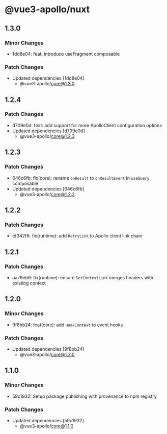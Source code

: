 # @vue3-apollo/nuxt

## 1.3.0

### Minor Changes

- 1dd8e04: feat: introduce useFragment composable

### Patch Changes

- Updated dependencies [1dd8e04]
  - @vue3-apollo/core@1.3.0

## 1.2.4

### Patch Changes

- d709e0d: feat: add support for more ApolloClient configuration options
- Updated dependencies [d709e0d]
  - @vue3-apollo/core@1.2.3

## 1.2.3

### Patch Changes

- 646c6fb: fix(core): rename `onResult` to `onResultEvent` in `useQuery` composable
- Updated dependencies [646c6fb]
  - @vue3-apollo/core@1.2.2

## 1.2.2

### Patch Changes

- ef342f6: fix(runtime): add `RetryLink` to Apollo client link chain

## 1.2.1

### Patch Changes

- aa79eb9: fix(runtime): ensure `SetContextLink` merges headers with existing context

## 1.2.0

### Minor Changes

- 9f8bb24: feat(core): add `HookContext` to event hooks

### Patch Changes

- Updated dependencies [9f8bb24]
  - @vue3-apollo/core@1.2.0

## 1.1.0

### Minor Changes

- 59c1932: Setup package publishing with provenance to npm registry

### Patch Changes

- Updated dependencies [59c1932]
  - @vue3-apollo/core@1.1.0
